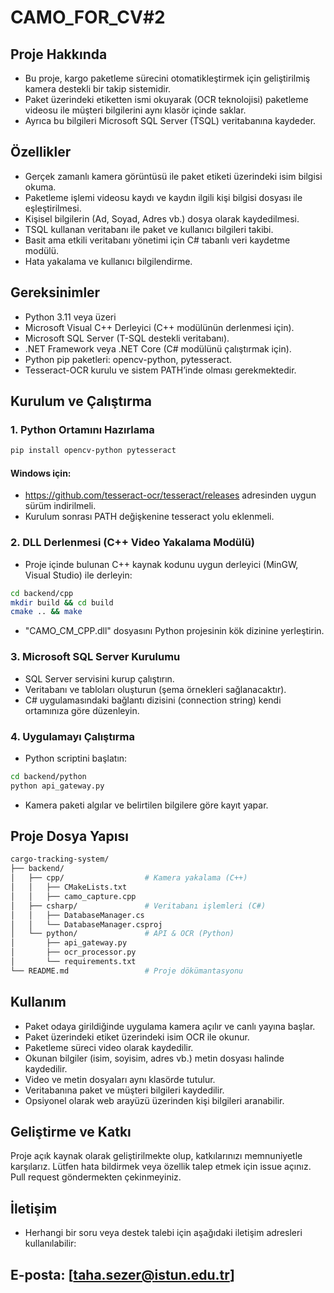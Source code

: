 # CAMO_FOR_CV#2

## Proje Hakkında
- Bu proje, kargo paketleme sürecini otomatikleştirmek için geliştirilmiş kamera destekli bir takip sistemidir. 
- Paket üzerindeki etiketten ismi okuyarak (OCR teknolojisi) paketleme videosu ile müşteri bilgilerini aynı klasör içinde saklar. 
- Ayrıca bu bilgileri Microsoft SQL Server (TSQL) veritabanına kaydeder.

## Özellikler
- Gerçek zamanlı kamera görüntüsü ile paket etiketi üzerindeki isim bilgisi okuma.
- Paketleme işlemi videosu kaydı ve kaydın ilgili kişi bilgisi dosyası ile eşleştirilmesi.
- Kişisel bilgilerin (Ad, Soyad, Adres vb.) dosya olarak kaydedilmesi.
- TSQL kullanan veritabanı ile paket ve kullanıcı bilgileri takibi.
- Basit ama etkili veritabanı yönetimi için C# tabanlı veri kaydetme modülü.
- Hata yakalama ve kullanıcı bilgilendirme.

## Gereksinimler

- Python 3.11 veya üzeri
- Microsoft Visual C++ Derleyici (C++ modülünün derlenmesi için).
- Microsoft SQL Server (T-SQL destekli veritabanı).
- .NET Framework veya .NET Core (C# modülünü çalıştırmak için).
- Python pip paketleri: opencv-python, pytesseract.
- Tesseract-OCR kurulu ve sistem PATH’inde olması gerekmektedir.

## Kurulum ve Çalıştırma

 ### 1. Python Ortamını Hazırlama
``` bash
pip install opencv-python pytesseract
```
 #### Windows için:
 - https://github.com/tesseract-ocr/tesseract/releases adresinden uygun sürüm indirilmeli.
 - Kurulum sonrası PATH değişkenine tesseract yolu eklenmeli.

 ### 2. DLL Derlenmesi (C++ Video Yakalama Modülü)
- Proje içinde bulunan C++ kaynak kodunu uygun derleyici (MinGW, Visual Studio) ile derleyin:
``` bash
cd backend/cpp
mkdir build && cd build
cmake .. && make
```
- "CAMO_CM_CPP.dll" dosyasını Python projesinin kök dizinine yerleştirin.

### 3. Microsoft SQL Server Kurulumu
- SQL Server servisini kurup çalıştırın.
- Veritabanı ve tabloları oluşturun (şema örnekleri sağlanacaktır).
- C# uygulamasındaki bağlantı dizisini (connection string) kendi ortamınıza göre düzenleyin.

### 4. Uygulamayı Çalıştırma
- Python scriptini başlatın:
``` bash
cd backend/python
python api_gateway.py
```
- Kamera paketi algılar ve belirtilen bilgilere göre kayıt yapar.

## Proje Dosya Yapısı

``` bash
cargo-tracking-system/
├── backend/
│   ├── cpp/                  # Kamera yakalama (C++)
│   │   ├── CMakeLists.txt
│   │   ├── camo_capture.cpp
│   ├── csharp/               # Veritabanı işlemleri (C#)
│   │   ├── DatabaseManager.cs
│   │   └── DatabaseManager.csproj
│   └── python/               # API & OCR (Python)
│       ├── api_gateway.py
│       ├── ocr_processor.py
│       └── requirements.txt
└── README.md                 # Proje dökümantasyonu
```
## Kullanım
- Paket odaya girildiğinde uygulama kamera açılır ve canlı yayına başlar.
- Paket üzerindeki etiket üzerindeki isim OCR ile okunur.
- Paketleme süreci video olarak kaydedilir.
- Okunan bilgiler (isim, soyisim, adres vb.) metin dosyası halinde kaydedilir.
- Video ve metin dosyaları aynı klasörde tutulur.
- Veritabanına paket ve müşteri bilgileri kaydedilir.
- Opsiyonel olarak web arayüzü üzerinden kişi bilgileri aranabilir.

## Geliştirme ve Katkı
Proje açık kaynak olarak geliştirilmekte olup, katkılarınızı memnuniyetle karşılarız.
Lütfen hata bildirmek veya özellik talep etmek için issue açınız. Pull request göndermekten çekinmeyiniz.

## İletişim
- Herhangi bir soru veya destek talebi için aşağıdaki iletişim adresleri kullanılabilir:

## E-posta: [taha.sezer@istun.edu.tr]
